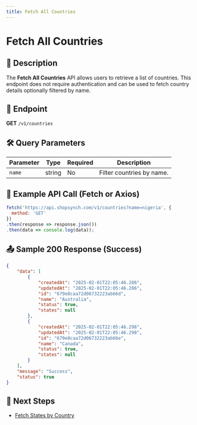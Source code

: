 ```yaml
---
title: Fetch All Countries
---
```


# Fetch All Countries

## 📌 Description
The **Fetch All Countries** API allows users to retrieve a list of countries. This endpoint does not require authentication and can be used to fetch country details optionally filtered by name.

## 🔗 Endpoint
**GET** `/v1/countries`

## 🛠️ Query Parameters
| Parameter | Type   | Required | Description |
|-----------|--------|----------|-------------|
| `name`    | string | No       | Filter countries by name. |

## 📡 Example API Call (Fetch or Axios)
```javascript
fetch('https://api.shopsynch.com/v1/countries?name=nigeria', {
  method: 'GET'
})
.then(response => response.json())
.then(data => console.log(data));
```

## 📤 Sample 200 Response (Success)
```json
{
    "data": [
        {
            "createdAt": "2025-02-01T22:05:46.286",
            "updatedAt": "2025-02-01T22:05:46.286",
            "id": "679e8caa72d06732223ab66d",
            "name": "Australia",
            "status": true,
            "states": null
        },
        {
            "createdAt": "2025-02-01T22:05:46.298",
            "updatedAt": "2025-02-01T22:05:46.298",
            "id": "679e8caa72d06732223ab66e",
            "name": "Canada",
            "status": true,
            "states": null
        }
    ],
    "message": "Success",
    "status": true
}
```

## 🔗 Next Steps
- [Fetch States by Country](./states.md)
